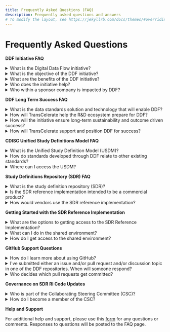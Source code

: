 ```yaml
---
title: Frequently Asked Questions (FAQ)
description: Frequently asked questions and answers
# To modify the layout, see https://jekyllrb.com/docs/themes/#overriding-theme-defaults
---
```

# Frequently Asked Questions
<p></p>
<strong>DDF Initiative FAQ</strong>
<p></p>
<details>
<summary>What is the Digital Data Flow initiative?</summary>
<p></p>
The Digital Data Flow (DDF) initiative aims to modernize clinical trials by enabling a digital workflow that allows for automated creation of study content and configuration of study systems to support clinical trial execution. This initiative will
establish a foundation for a future state of automated and dynamic readiness that can transform the drug development process.
<p></p>
Click <a target="_blank" href="https://www.youtube.com/watch?v=082onW7jhe4">here</a> for a video describing DDF.
<p></p>
</details>
<details>
<summary>What is the objective of the DDF initiative?</summary>
<p></p>
The objective of DDF is to automate and expedite the Study Start-Up process by revolutionizing how data flows across clinical trial systems, beginning with upstream (e.g., study builder) and downstream (e.g., electronic data capturing/EDC, clinical trial management system/CTMS) clinical systems.
<p></p>
TransCelerate has collaborated on the evelopment of an open-source, vendor agnostic, study definition repository (SDR) reference implementation, based on a Unified Study Definitions Model (USDM), developed by CDISC, that standardizes protocol study definitions.
<p></p>
The SDR reference implementation will enable the format of information from a digitized protocol and other sources to be standardized, which then allows the information to be passed to systems through application programming interfaces (APIs) that are used for study execution and data collection, and reused
throughout the clinical development lifecycle.
<p></p>
In summary, DDF will combine data standards and a new technology to enable the flow of data across all systems involved in the design and execution of a clinical trial.
<p></p>
Click <a target="_blank" href="https://www.youtube.com/watch?v=082onW7jhe4">here</a> for a video describing DDF.
<p></p>
</details>
<details>
<summary>What are the benefits of the DDF initiative?</summary>
<p></p>
Digital Data Flow (DDF) benefits include
<p></p>
- Minimized process hand-offs, data re-entry, and data format
inconsistencies across Study Start-Up and execution
- A foundation for data exchange and interoperability between clinical technology systems, leading to greater compatibility among systems, flexibility to sponsors, and improved clinical trial efficiencies
- A more seamless flow of data leading to accelerated Study Start-Up, and further enabling trials automation for sponsors and research partners
- Harmonization of the data format that can support greater
interoperability and spark innovation within the R&D ecosystem and across the clinical trial solutions landscape
<p></p>
Click <a target="_blank" href="">todo</a> for a video describing benefits of DDF.
<p></p>
</details>
<details>
<summary>Who does the initiative help?</summary>
<p></p>
This initiative will assist many organizations, including pharmaceutical companies, CROs, standards organizations, upstream and downstream clinical vendors, sites, regulatory agencies, technology companies, and the open-source
pharmaceutical and IT communities. With DDF, organizations across the R&D ecosystem will be able to leverage the open-source code of the SDR reference implementation and develop a framework to deploy their own SDR implementations.
<p></p>
Click <a target="_blank" href="">todo</a> for a video describing benefits of DDF.
<p></p>
</details>
<details>
<summary>Who within a sponsor company is impacted by DDF?</summary>
<p></p>
Roles impacted by DDF would be study managers, study protocol authors, medical writers, data management stakeholders concerned with ensuring consistent use of standards, clinical systems (IT) stakeholders, data managers and clinicians primarily accountable for a study.
<p></p>
Click <a target="_blank" href="">todo</a> for a video describing benefits of DDF.
<p></p>
</details>
<p></p>
<strong>DDF Long Term Success FAQ</strong>
<p></p>
<details>
<summary>What is the data standards solution and technology that will enable DDF?</summary>
<p></p>
Today’s manual processes with multiple human and technical hand offs are not a sustainable, effective way to approach clinical development. For the future, DDF envisions the digitization and automation of the flow of information to keep up with increasing demands of clinical development.
<p></p>
The DDF initiative involves a multi-faceted program that includes
collaborating with the Clinical Data Interchange Standards Consortium (CDISC) to develop a standardized data model and working with lead collaborators and other stakeholders to develop the SDR reference implementation. The approach comprises of the following:
<p></p>
<strong>Standards Collaboration</strong> - CDISC has developed a new protocol study definition standard, called the Unified Study Definition Model (USDM), with key stakeholders including engaged technology companies and vendors
<strong>Study Definitions Repository Reference Implementation</strong> - The Study Definitions Repository is a novel central component aimed at facilitating the exchange of structured study definitions across clinical systems using technical and data standards.
<p></p>
The SDR Reference Implementation is a working model of the Study Definitions Repository based on the USDM, and has been deployed as open-source, and is meant to be vendor agnostic.
<p></p>
</details>
<details>
<summary>How will TransCelerate help the R&D ecosystem prepare for DDF?</summary>
<p></p>
Multiple stakeholders across the R&D ecosystem will be impacted. Particular focus is being paid to sponsors, technology solution providers and the many stakeholders within each.  Efforts to facilitate adoption and help stakeholders (including sponsor companies and up/downstream vendor community) prepare will run across three active categories of work: analyzing, educating, and enabling stakeholder readiness for the digital data flow execution.
<p></p>
</details>
<details>
<summary>How will the initiative ensure long-term sustainability and outcome driven success?</summary>
<p></p>
The SDR reference implementation governance model has been designed to support long-term sustainability. As the SDR reference implementation matures, governance will transition from the SDR reference implementation governance committee to a formal SDR reference implementation governance entity. This multi-stakeholder governance entity would be a separate  organization whose stakeholders and objectives are aligned with the concepts of interoperability and vendor agnostic access. It may require additional advisory committees or members to engage stakeholders such as additional SSOs (e.g, ICH (M11), HL7), technology solution providers, systems integrators, and other stakeholders.
<p></p>
The intent is to follow open-source principles wherever possible, to provide transparency and involvement in developing source code for connecting applications. The choice of licensing approaches is critical to provide an incentive for  participation by the developer and vendor communities via commercialization of software applications or related services (such as training, documentation, integration, or support).
<p></p>
</details>
<details>
<summary>How will TransCelerate support and position DDF for success?</summary>
<p></p>
TransCelerate is uniquely positioned to catalyze this change by sponsoring and leading the collaborative project to develop an open-source technology, vendor-agnostic solution in collaboration with technology organizations, and corresponding data standards in collaboration with SSOs.
<p></p>
</details>
<p></p>
<strong>CDISC Unified Study Definitions Model FAQ</strong>
<p></p>
<details>
<summary>What is the Unified Study Definition Model (USDM)?</summary>
<p></p>
The study definition (as described in text in clinical trial protocols, CDISC data and technology (API) standards) will be augmented with a consistent, comprehensive, and structured representation and a new standard will be defined. To this end, the Unified Study Definition Model (USDM) has been created, and study definitions in the study definition repository (SDR)  conforms to this data standard.
<p></p>
The USDM has been developed by CDISC. The USDM will include a class diagram describing the study design elements, their attributes, and relationships between them. The USDM defines all elements needed to construct a study definition, from high-level study design elements (e.g., study phase, indication, objectives and endpoints, eligibility criteria) to detailed study design elements included in the schedule of activities and assessments.
<p></p>
Click <a target="_blank" href="">todo</a> for a video describing the USDM.
<p></p>
Click <a target="_blank" href="https://www.cdisc.org/ddf">here</a> to access the latest version of the USDM that is posted on CDISC.
<p></p>
</details>
<details>
<summary>How do standards developed through DDF relate to other existing standards?
</summary>
<p></p>
The idea is not to create new models, but to pull together all existing standards. DDF’s collaboration with CDISC will define success from a standards perspective.
<p></p>
CDISC has led development and maintenance of standards used by the Digital Data Flow solution. By unifying existing standards and developing new standards with input from all potential end users, we enable the accessibility, interoperability, and reusability of protocol-related study definitions data.
In addition to the development of new standards, DDF will use existing standards where they exist - controlled terminology for phase of a trial is an example.
<p></p>
Click <a target="_blank" href="https://www.cdisc.org/ddf">here</a> to access the latest version of the USDM that is posted on CDISC.
<p></p>
</details>
<details>
<summary>Where can I access the USDM?</summary>
<p></p>
The Unified Study Definition Model (USDM) has been developed by CDISC.  To access the details of the USDM, go to https://www.cdisc.org/ddf.
<p></p>
</details>
<p></p>
<strong>Study Definitions Repository (SDR) FAQ</strong>
<p></p>
<details>
<summary>What is the study definition repository (SDR)?</summary>
<p></p>
A study definition repository (SDR) is a novel central component aimed at facilitating the exchange of structured study definitions across upstream systems (e.g., study builder) and downstream clinical systems (e.g., electronic data capturing/EDC, clinical trial management system/CTMS) used to execute a clinical research study. It uses technical and data standards developed by CDISC.
<p></p>
The SDR reference implementation demonstrates implementation of data and technical standards defined by CDISC as the first step toward digital data flow and will catalyze the broader development of an ecosystem of connecting products. The SDR reference implementation will demonstrates the ability to flow digital study definition information between systems through API connections to systems such as study builders, EDCs, and CTMS, with the opportunity for many additional use cases to follow. However, these systems will not be part of the SDR reference implementation per se, rather they could demonstrate the ability to send (e.g., study builders) and receive (e.g., EDC and CTMS) metadata.
<p></p>
Click <a target="_blank" href="">todo</a> to access a video describing the SDR Reference Implementation.
<p></p>
</details>
<details>
<summary>Is the SDR reference implementation intended to be a commercial product?</summary>
<p></p>
No, the SDR reference implementation will not be a fully functional product but rather will be used to demonstrate and test ecosystem connectivity and interoperability. The SDR reference implementation will hopefully encourage others to develop innovative commercial products. By creating a reference implementation of an SDR, we hope to motivate vendors to align their products with it and thus incorporate the new data standards, and sponsors will be more readily able to adopt an SDR.
<p></p>
Click <a target="_blank" href="">todo</a> to access a video describing the SDR Reference Implementation.
<p></p>
</details>
<details>
<summary>How would vendors use the SDR reference implementation?</summary>
<p></p>
Vendors will have the ability to connect to the SDR Reference Implementation to test compatibility and utilize the code through open source licensing. Vendors can also take advantage of the interoperability functionality by deploying their own version in a cloud/Software as a Service (SaaS) model or by building their own compliant SDR using the technology of their choosing.
<p></p>
In addition, sponsors can create an SDR based on the SDR reference implementation for their own use, adding new functionality if desired, with the ability to contribute to further development of the SDR reference implementation.
<p></p>
Click <a target="_blank" href="">todo</a> to access a video describing the SDR Reference Implementation.
<p></p>
</details>
<p></p>
<strong>Getting Started with the SDR Reference Implementation</strong>
<p></p>
<details>
<summary>What are the options to getting access to the SDR Reference Implementation?</summary>
<p></p>
The SDR Reference Implementation is available in a shared
environment and populated with sample study definition data in order to provide a working environment to demonstrate functionality and upstream/downstream system connectivity.
<p></p>
The code and configurations is available via open source license,
enabling production deployments by customers (e.g., vendors or individual pharma companies).
<p></p>
Several potential deployment options are available, recognizing that sponsors may choose to adopt only specific elements (e.g., only the USDM) of the minimal viable product (MVP) and subsequent releases of the DDR. The realization of benefits will vary depending on the deployment option  selected and implementation details.
<p></p>
Click <a href="getting-started.html">here</a> to get started with accessing the SDR Reference Implementation.
<p></p>
</details>
<details>
<summary>What can I do in the shared environment?</summary>
<p></p>
To learn about what is functionality is available in the SDR RI Sandbox environment and expectations on how to use the environment, please first read the [Getting Started with SDR Reference Implementation Guidelines]().
<p></p>
Click <a href="getting-started.html">here</a> to get started with accessing the SDR Reference Implementation.
<p></p>
</details>
<details>
<summary>How do I get access to the shared environment?</summary>
<p></p>
The SDR Reference Implementation Sandbox environment will be made available through a request process for users who wish to access the environment.
<p></p>
Click <a href="sdr-ri-sandbox-access.html">here</a> for directions on how to request access.
<p></p>
</details>
<p></p>
<strong>GitHub Support Questions</strong>
<p></p>
<details>
<summary>How do I learn more about using GitHub?</summary>
<p></p>
There are many reference materials and documentation supporting GitHub. Here are some links to get your started:
- [Creating a GitHub Account](https://github.com/join)
- [GitHub Support Website](https://support.github.com/)
- [GitHub Documentation Website](https://docs.github.com/en)
- [GitHub YouTube Channel](https://www.youtube.com/channel/UC7c3Kb6jYCRj4JOHHZTxKsQ)
<p></p>
</details>
<details>
<summary>I've submitted either an issue and/or pull request and/or discussion topic in one of the DDF repositories.  When will someone respond?</summary>
<p></p>
There will be administrators to the DDF repositories that will be actively monitoring and responding to issues, discussions, and pull requests.
<p></p>
</details>
<details>
<summary>Who decides which pull requests get committed?</summary>
<p></p>
For simple changes, there will be administrators that will help manage changes to both code and/or documents.
<p></p>
For more complex changes, TBD.
<p></p>
</details>
<p></p>
<strong>Governance on SDR RI Code Updates</strong>
<p></p>
<details>
<summary>Who is part of the Collaborating Steering Committee (CSC)?</summary>
<p></p>
When the SDR Reference Implementation is deployed, the Collaborating Steering Committee or "board" will be initially comprised of members from TransCelerate, CDISC, Accenture, and Microsoft, who were the main partners in developing the SDR.
<p></p>
</details>
<details>
<summary>How do I become a member of the CSC?</summary>
<p></p>
As the SDR Reference Implementation matures, governance will transition from the SDR Reference Implementation governance committee to a formal SDR Reference Implementation governance entity.
<p></p>
This multi-stakeholder governance entity would be a separate organization whose stakeholders and objectives are aligned with the concepts of interoperability and vendor agnostic access. It may require additional advisory committees or members to engage stakeholders such as additional SSOs (e.g, ICH (M11), HL7), technology solution providers, systems integrators, and other stakeholders.
<p></p>
</details>
<p></p>
<strong>Help and Support</strong>
<p></p>
For additional help and support, please use this <a target="blank" href="https://www.transceleratebiopharmainc.com/assets/digital-data-flow-feedback-form/">form</a> for any questions or comments.  Responses to questions will be posted to the FAQ page.
<p></p>
